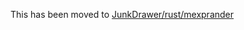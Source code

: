 This has been moved to [JunkDrawer/rust/mexprander](https://github.com/hoodlm/JunkDrawer/tree/main/rust/mexprander)

